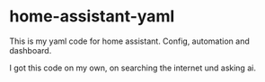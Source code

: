 # home-assistant-yaml
This is my yaml code for home assistant. Config, automation and dashboard.

I got this code on my own, on searching the internet und asking ai.
